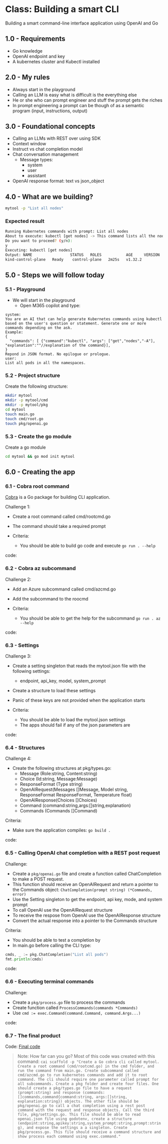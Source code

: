 # Class: Building a smart CLI

Building a smart command-line interface application using OpenAI and Go

## 1.0 - Requirements

- Go knowledge
- OpenAI endpoint and key
- A kubernetes cluster and Kubectl installed

## 2.0 - My rules

- Always start in the playground
- Calling an LLM is easy what is difficult is the everything else
- He or she who can prompt engineer and stuff the prompt gets the riches
- In prompt engineering a prompt can be though of as a semantic program (input, instructions, output)

## 3.0 - Foundational concepts

- Calling an LLMs with REST over using SDK
- Context window
- Instruct vs chat completion model
- Chat conversation management
  - Message types:
    - system
    - user
    - assistant
- OpenAI response format: text vs json_object

## 4.0 - What are we building?

```bash
mytool -p "List all nodes"
```

### Expected result

```bash
Running Kubernetes commands with prompt: List all nodes
About to execute: kubectl [get nodes] -> This command lists all the nodes in the Kubernetes cluster.
Do you want to proceed? (y/n): 
y
Executing: kubectl [get nodes]
Output: NAME                 STATUS   ROLES           AGE     VERSION
kind-control-plane   Ready    control-plane   2m25s   v1.32.2
```

## 5.0 - Steps we will follow today

### 5.1 - Playground

- We will start in the playground
  - Open M365 copilot and type:
```text
system:
You are an AI that can help generate Kubernetes commands using kubectl based on the user's question or statement. Generate one or more commands depending on the ask.
Example:
{
  "commands": [ {"command":"kubectl", "args": ["get","nodes","-A"], "explanation":""//explanation of the command}],
}
Repond in JSON format. No epilogue or prologue.
user:
List all pods in all the namespaces.
```

### 5.2 - Project structure

Create the following structure:
```bash
mkdir mytool
mkdir -p mytool/cmd
mkdir -p mytool/pkg
cd mytool
touch main.go
touch cmd/root.go
touch pkg/openai.go
```

### 5.3 - Create the go module

Create a go module
```bash
cd mytool && go mod init mytool
```

## 6.0 - Creating the app

### 6.1 - Cobra root command

[Cobra](https://github.com/spf13/cobra) is a Go package for building CLI application.

Challenge 1:

- Create a root command called cmd/rootcmd.go
- The command should take a required prompt 

- Criteria:
  - You should be able to build go code and execute `go run . --help`

code: [](/1-rootcmd/README.md)

### 6.2 - Cobra az subcommand

Challenge 2:

- Add an Azure subcommand called cmd/azcmd.go
- Add the subcommand to the roocmd

- Criteria:
  - You should be able to get the help for the subcommand `go run . az --help`


code: [](/2-azcmd/README.md)

### 6.3 - Settings

Challenge 3:

- Create a setting singleton that reads the mytool.json file with the following settings:
  - endpoint, api_key, model, system_prompt
- Create a structure to load these settings
- Panic of these keys are not provided when the application starts

- Criteria:
  - You should be able to load the mytool.json settings 
  - The apps should fail if any of the json parameters are

code: [](/3-settings/README.md)

### 6.4 - Structures

Challenge 4:

- Create the following structures at pkg/types.go:
  - Message (Role:string, Content:string)
  - Choice (Id:string, Message:Message)
  - ResponseFormat (Type string)
  - OpenAIRequest(Messages []Message, Model string, ResponseFormat ResponseFormat, Temperature float)
  - OpenAIResponse(Choices []Choices)
  - Command (command:string,args:[]string,explanation)
  - Commands (Commands []Command)

Criteria:
  - Make sure the application compiles: `go build .`


code: [](/4-structures/README.md)

### 6.5 - Calling OpenAI chat completion with a REST post request

Challenge:

- Create a `pkg/openai.go` file and create a function called ChatCompletion to make a POST request.
- This function should receive an OpenAIRequest and return a pointer to the Commands object: `ChatCompletion(prompt string) (*Commands, error)`
- Use the Setting singleton to get the endpoint, api key, mode, and system prompt
- To call OpenAI use the OpenAIRequest structure
- To receive the respose from OpenAI use the OpenAIResponse structure
- Convert the actual response into a pointer to the Commands structure

Criteria:
  - You should be able to test a completion by
  - In main.go before calling the CLI type: 
```go
cmds, _ := pkg.ChatCompletion("List all pods")
fmt.println(cmds)
```

code: [](/5-openai/README.md)

### 6.6 - Executing terminal commands

Challenge:
- Create a `pkg/process.go` file to process the commands
- Create function called `ProcessCommands(commands *Commands)`
- Use `cmd := exec.Command(command.Command, command.Args...)`

code: [](/6-process/README.md)

### 6.7 - The final product

Code: [Final code](/7-final)

> Note: How far can you go?
> Most of this code was created with this command: `cai scaffold -p "Create a Go cobra cli called mytool. Create a root command (cmd/rootcmd.go) in the cmd folder, and run the command from main.go. Create subcommand called cmd/azcmd.go to run kubernetes commands and add it to root command. The cli should require one parameter called prompt for all subcommands. Create a pkg folder and create four files. One should create a pkg/types.go file to have a request (prompt:string) and response (commands:[]commands,command{command:string, args:[]string, explanation:string}) objects. The other file should be pkg/openai.go to call a chat completion using a rest post command with the request and response objects. Call the third file, pkg/settings.go. This file should be able to read openai.json file using godotenv, create a structure (endpoint:string,apikey:string,system_prompt:string,prompt:string), and expose the settings a a singleton. Create pkg/process.go. This file should receive a command structure and show process each command using exec.command."`